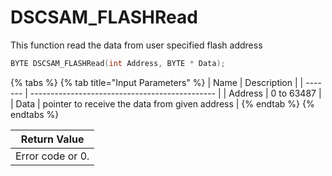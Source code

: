 # DSCSAM\_FLASHRead

This function read the data from user specified flash address

```c
BYTE DSCSAM_FLASHRead(int Address, BYTE * Data);
```

{% tabs %}
{% tab title="Input Parameters" %}
| Name    | Description                                    |
| ------- | ---------------------------------------------- |
| Address | 0 to 63487                                     |
| Data    | pointer to receive the data from given address |
{% endtab %}
{% endtabs %}

| Return Value     |
| ---------------- |
| Error code or 0. |

[\
](https://app.gitbook.com/@diamondsystems/s/samd51-api-user-manual/9.-samd51-apis/dscsam_fancontrol)
